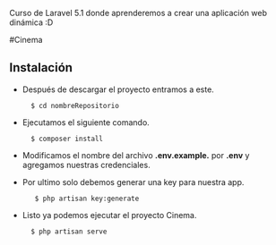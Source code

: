 Curso de Laravel 5.1 donde aprenderemos a crear una aplicación web dinámica :D

#Cinema

## Instalación

- Después de descargar el proyecto entramos a este.

        $ cd nombreRepositorio

- Ejecutamos el siguiente comando.

        $ composer install

- Modificamos el nombre del archivo **.env.example.** por **.env** y agregamos nuestras credenciales.

- Por ultimo solo debemos generar una key para nuestra app.

         $ php artisan key:generate

- Listo ya podemos ejecutar el proyecto Cinema.

        $ php artisan serve

